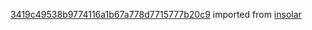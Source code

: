 [3419c49538b9774116a1b67a778d7715777b20c9](https://github.com/insolar/insolar/commit/3419c49538b9774116a1b67a778d7715777b20c9) imported from [insolar](https://github.com/insolar/insolar)
